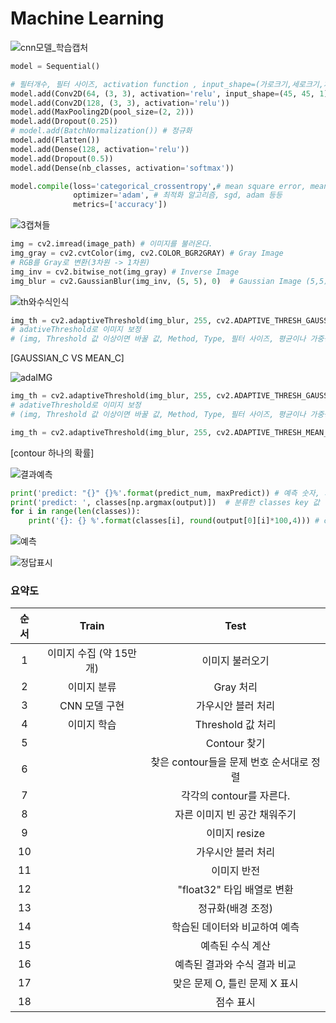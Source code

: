 # Machine Learning



![cnn모델_학습캡처](README.assets/cnn모델_학습캡처.JPG)

```python
model = Sequential()

# 필터개수, 필터 사이즈, activation function , input_shape=(가로크기,세로크기,차원)
model.add(Conv2D(64, (3, 3), activation='relu', input_shape=(45, 45, 1)))
model.add(Conv2D(128, (3, 3), activation='relu'))
model.add(MaxPooling2D(pool_size=(2, 2)))
model.add(Dropout(0.25))
# model.add(BatchNormalization()) # 정규화
model.add(Flatten())
model.add(Dense(128, activation='relu'))
model.add(Dropout(0.5))
model.add(Dense(nb_classes, activation='softmax'))

model.compile(loss='categorical_crossentropy',# mean square error, mean absolute error 등 사용 가능
              optimizer='adam',	# 최적화 알고리즘, sgd, adam 등등
              metrics=['accuracy'])
```





![3캡쳐들](README.assets/3캡쳐들-1591792634261.JPG)



```python
img = cv2.imread(image_path) # 이미지를 불러온다.
img_gray = cv2.cvtColor(img, cv2.COLOR_BGR2GRAY) # Gray Image 
# RGB를 Gray로 변환(3차원 -> 1차원)
img_inv = cv2.bitwise_not(img_gray)	# Inverse Image
img_blur = cv2.GaussianBlur(img_inv, (5, 5), 0)  # Gaussian Image (5,5) 필터로 적용
```





![th와수식인식](README.assets/th와수식인식-1591793144571.JPG)

```python
img_th = cv2.adaptiveThreshold(img_blur, 255, cv2.ADAPTIVE_THRESH_GAUSSIAN_C, cv2.THRESH_BINARY_INV, 5, 2)
# adativeThreshold로 이미지 보정
# (img, Threshold 값 이상이면 바꿀 값, Method, Type, 필터 사이즈, 평균이나 가중평균에서 차감할 값)
```





[GAUSSIAN_C VS MEAN_C]

![adaIMG](README.assets/adaIMG.JPG)

```python
img_th = cv2.adaptiveThreshold(img_blur, 255, cv2.ADAPTIVE_THRESH_GAUSSIAN_C, cv2.THRESH_BINARY_INV, 3, 2)
# adativeThreshold로 이미지 보정
# (img, Threshold 값 이상이면 바꿀 값, Method, Type, 필터 사이즈, 평균이나 가중평균에서 차감할 값)

img_th = cv2.adaptiveThreshold(img_blur, 255, cv2.ADAPTIVE_THRESH_MEAN_C, cv2.THRESH_BINARY_INV, 3, 2)
```





[contour 하나의 확률]

![결과예측](README.assets/결과예측.JPG)

```python
print('predict: "{}" {}%'.format(predict_num, maxPredict)) # 예측 숫자, 가장 높은 확률의 숫자
print('predict: ', classes[np.argmax(output)]) 	# 분류한 classes key 값
for i in range(len(classes)):
    print('{}: {} %'.format(classes[i], round(output[0][i]*100,4))) # classes 각각의 확률
```





![예측](README.assets/예측.JPG)





![정답표시](README.assets/정답표시.JPG)





### 요약도

| 순서 |          Train          |                   Test                   |
| :--: | :---------------------: | :--------------------------------------: |
|  1   | 이미지 수집 (약 15만개) |             이미지 불러오기              |
|  2   |       이미지 분류       |                Gray 처리                 |
|  3   |      CNN 모델 구현      |            가우시안 블러 처리            |
|  4   |       이미지 학습       |            Threshold 값 처리             |
|  5   |                         |               Contour 찾기               |
|  6   |                         | 찾은 contour들을 문제 번호 순서대로 정렬 |
|  7   |                         |         각각의 contour를 자른다.         |
|  8   |                         |       자른 이미지 빈 공간 채워주기       |
|  9   |                         |              이미지 resize               |
|  10  |                         |            가우시안 블러 처리            |
|  11  |                         |               이미지 반전                |
|  12  |                         |        "float32" 타입 배열로 변환        |
|  13  |                         |            정규화(배경 조정)             |
|  14  |                         |      학습된 데이터와 비교하여 예측       |
|  15  |                         |             예측된 수식 계산             |
|  16  |                         |       예측된 결과와 수식 결과 비교       |
|  17  |                         |      맞은 문제 O, 틀린 문제 X 표시       |
|  18  |                         |                점수 표시                 |



